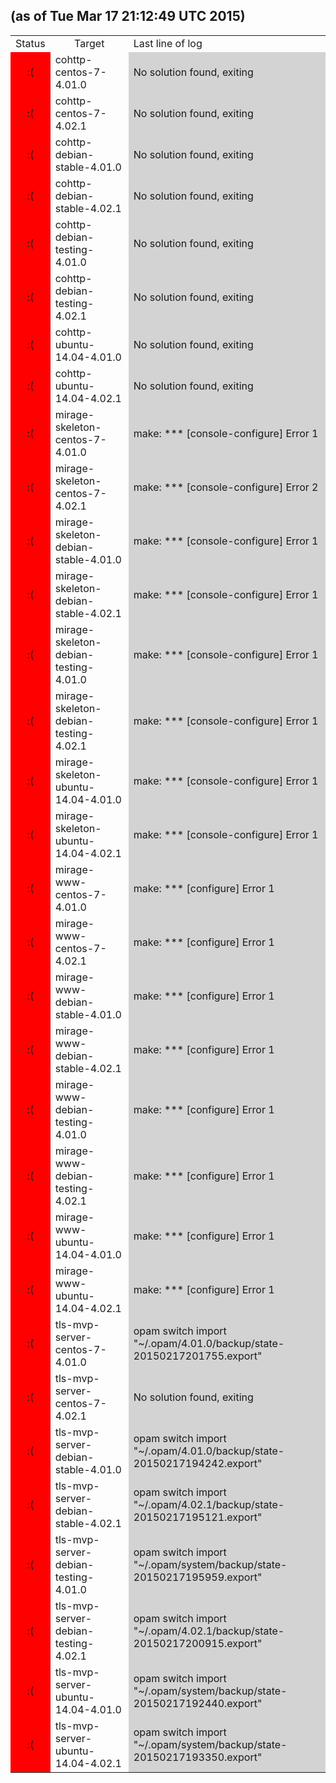 <!--THIS FILE WAS GENERATED BY is-mirage-broken/cron.sh. DO NOT EDIT-->
<h2>(as of Tue Mar 17 21:12:49 UTC 2015)</h2>
<table>
<tr><td style="text-align:center;">Status</td><td style="text-align:center;">Target</td><td>Last line of log</td></tr>
<tr><td style="text-align:center;background-color:red;">:(</td><td>cohttp-centos-7-4.01.0</td><td style="background-color:lightgray;">No solution found, exiting
</td></tr>
<tr><td style="text-align:center;background-color:red;">:(</td><td>cohttp-centos-7-4.02.1</td><td style="background-color:lightgray;">No solution found, exiting
</td></tr>
<tr><td style="text-align:center;background-color:red;">:(</td><td>cohttp-debian-stable-4.01.0</td><td style="background-color:lightgray;">No solution found, exiting
</td></tr>
<tr><td style="text-align:center;background-color:red;">:(</td><td>cohttp-debian-stable-4.02.1</td><td style="background-color:lightgray;">No solution found, exiting
</td></tr>
<tr><td style="text-align:center;background-color:red;">:(</td><td>cohttp-debian-testing-4.01.0</td><td style="background-color:lightgray;">No solution found, exiting
</td></tr>
<tr><td style="text-align:center;background-color:red;">:(</td><td>cohttp-debian-testing-4.02.1</td><td style="background-color:lightgray;">No solution found, exiting
</td></tr>
<tr><td style="text-align:center;background-color:red;">:(</td><td>cohttp-ubuntu-14.04-4.01.0</td><td style="background-color:lightgray;">No solution found, exiting
</td></tr>
<tr><td style="text-align:center;background-color:red;">:(</td><td>cohttp-ubuntu-14.04-4.02.1</td><td style="background-color:lightgray;">No solution found, exiting
</td></tr>
<tr><td style="text-align:center;background-color:red;">:(</td><td>mirage-skeleton-centos-7-4.01.0</td><td style="background-color:lightgray;">make: *** [console-configure] Error 1
</td></tr>
<tr><td style="text-align:center;background-color:red;">:(</td><td>mirage-skeleton-centos-7-4.02.1</td><td style="background-color:lightgray;">make: *** [console-configure] Error 2
</td></tr>
<tr><td style="text-align:center;background-color:red;">:(</td><td>mirage-skeleton-debian-stable-4.01.0</td><td style="background-color:lightgray;">make: *** [console-configure] Error 1
</td></tr>
<tr><td style="text-align:center;background-color:red;">:(</td><td>mirage-skeleton-debian-stable-4.02.1</td><td style="background-color:lightgray;">make: *** [console-configure] Error 1
</td></tr>
<tr><td style="text-align:center;background-color:red;">:(</td><td>mirage-skeleton-debian-testing-4.01.0</td><td style="background-color:lightgray;">make: *** [console-configure] Error 1
</td></tr>
<tr><td style="text-align:center;background-color:red;">:(</td><td>mirage-skeleton-debian-testing-4.02.1</td><td style="background-color:lightgray;">make: *** [console-configure] Error 1
</td></tr>
<tr><td style="text-align:center;background-color:red;">:(</td><td>mirage-skeleton-ubuntu-14.04-4.01.0</td><td style="background-color:lightgray;">make: *** [console-configure] Error 1
</td></tr>
<tr><td style="text-align:center;background-color:red;">:(</td><td>mirage-skeleton-ubuntu-14.04-4.02.1</td><td style="background-color:lightgray;">make: *** [console-configure] Error 1
</td></tr>
<tr><td style="text-align:center;background-color:red;">:(</td><td>mirage-www-centos-7-4.01.0</td><td style="background-color:lightgray;">make: *** [configure] Error 1
</td></tr>
<tr><td style="text-align:center;background-color:red;">:(</td><td>mirage-www-centos-7-4.02.1</td><td style="background-color:lightgray;">make: *** [configure] Error 1
</td></tr>
<tr><td style="text-align:center;background-color:red;">:(</td><td>mirage-www-debian-stable-4.01.0</td><td style="background-color:lightgray;">make: *** [configure] Error 1
</td></tr>
<tr><td style="text-align:center;background-color:red;">:(</td><td>mirage-www-debian-stable-4.02.1</td><td style="background-color:lightgray;">make: *** [configure] Error 1
</td></tr>
<tr><td style="text-align:center;background-color:red;">:(</td><td>mirage-www-debian-testing-4.01.0</td><td style="background-color:lightgray;">make: *** [configure] Error 1
</td></tr>
<tr><td style="text-align:center;background-color:red;">:(</td><td>mirage-www-debian-testing-4.02.1</td><td style="background-color:lightgray;">make: *** [configure] Error 1
</td></tr>
<tr><td style="text-align:center;background-color:red;">:(</td><td>mirage-www-ubuntu-14.04-4.01.0</td><td style="background-color:lightgray;">make: *** [configure] Error 1
</td></tr>
<tr><td style="text-align:center;background-color:red;">:(</td><td>mirage-www-ubuntu-14.04-4.02.1</td><td style="background-color:lightgray;">make: *** [configure] Error 1
</td></tr>
<tr><td style="text-align:center;background-color:red;">:(</td><td>tls-mvp-server-centos-7-4.01.0</td><td style="background-color:lightgray;">    opam switch import "~/.opam/4.01.0/backup/state-20150217201755.export"
</td></tr>
<tr><td style="text-align:center;background-color:red;">:(</td><td>tls-mvp-server-centos-7-4.02.1</td><td style="background-color:lightgray;">No solution found, exiting
</td></tr>
<tr><td style="text-align:center;background-color:red;">:(</td><td>tls-mvp-server-debian-stable-4.01.0</td><td style="background-color:lightgray;">    opam switch import "~/.opam/4.01.0/backup/state-20150217194242.export"
</td></tr>
<tr><td style="text-align:center;background-color:red;">:(</td><td>tls-mvp-server-debian-stable-4.02.1</td><td style="background-color:lightgray;">    opam switch import "~/.opam/4.02.1/backup/state-20150217195121.export"
</td></tr>
<tr><td style="text-align:center;background-color:red;">:(</td><td>tls-mvp-server-debian-testing-4.01.0</td><td style="background-color:lightgray;">    opam switch import "~/.opam/system/backup/state-20150217195959.export"
</td></tr>
<tr><td style="text-align:center;background-color:red;">:(</td><td>tls-mvp-server-debian-testing-4.02.1</td><td style="background-color:lightgray;">    opam switch import "~/.opam/4.02.1/backup/state-20150217200915.export"
</td></tr>
<tr><td style="text-align:center;background-color:red;">:(</td><td>tls-mvp-server-ubuntu-14.04-4.01.0</td><td style="background-color:lightgray;">    opam switch import "~/.opam/system/backup/state-20150217192440.export"
</td></tr>
<tr><td style="text-align:center;background-color:red;">:(</td><td>tls-mvp-server-ubuntu-14.04-4.02.1</td><td style="background-color:lightgray;">    opam switch import "~/.opam/system/backup/state-20150217193350.export"
</td></tr>
</table>
